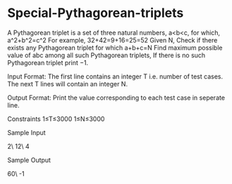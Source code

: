 Special-Pythagorean-triplets
============================
A Pythagorean triplet is a set of three natural numbers, a<b<c, for which,
a^2+b^2=c^2
For example, 32+42=9+16=25=52
Given N, Check if there exists any Pythagorean triplet for which a+b+c=N 
Find maximum possible value of abc among all such Pythagorean triplets, If there is no such Pythagorean triplet print −1.


Input Format: The first line contains an integer T i.e. number of test cases. 
The next T lines will contain an integer N.


Output Format: Print the value corresponding to each test case in seperate line.


Constraints 
1≤T≤3000 
1≤N≤3000


Sample Input


2\\
12\\
4


Sample Output

60\\
-1
